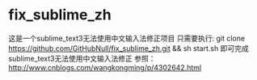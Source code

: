 # fix_sublime_zh
这是一个sublime_text3无法使用中文输入法修正项目
只需要执行:
git clone https://github.com/GitHubNull/fix_sublime_zh.git && sh start.sh
即可完成sublime_text3无法使用中文输入法修正
参照：http://www.cnblogs.com/wangkongming/p/4302642.html
